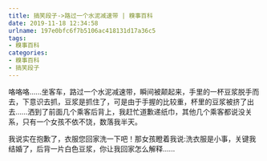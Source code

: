 ```yaml
---
title: 搞笑段子->路过一个水泥减速带 | 糗事百科
date: 2019-11-18 12:34:58
urlname: 197e0bfc6f7b5106ac418131d17a36c5
tags: 
- 糗事百科
categories:
- 糗事百科
- 搞笑段子
---
```

咯咯咯......坐客车，路过一个水泥减速带，瞬间被颠起来，手里的一杯豆浆脱手而去，下意识去抓，豆浆是抓住了，可是由于手握的比较重，杯里的豆浆被挤了出去……洒到了前面几个乘客后背上，我赶忙道歉递纸巾，其他几个乘客都说没关系，只有一个女孩不依不饶，数落我半天。

我说实在抱歉了，衣服您回家洗一下吧！那女孩瞪着我说:洗衣服是小事，关键我结婚了，后背一片白色豆浆，你让我回家怎么解释......


